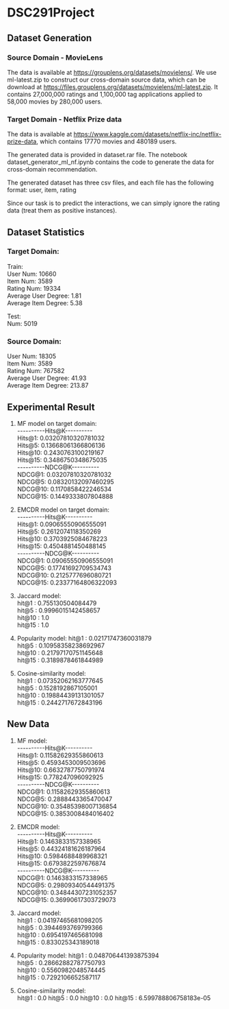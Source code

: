 # DSC291Project

## Dataset Generation
### Source Domain - MovieLens
The data is available at https://grouplens.org/datasets/movielens/. We use ml-latest.zip to construct our cross-domain source data, which can be download at https://files.grouplens.org/datasets/movielens/ml-latest.zip. It contains 27,000,000 ratings and 1,100,000 tag applications applied to 58,000 movies by 280,000 users.

### Target Domain - Netflix Prize data
The data is available at https://www.kaggle.com/datasets/netflix-inc/netflix-prize-data, which contains 17770 movies and 480189 users.

The generated data is provided in dataset.rar file. The notebook dataset_generator_ml_nf.ipynb contains the code to generate the data for cross-domain recommendation. 

The generated dataset has three csv files, and each file has the following format:
user, item, rating

Since our task is to predict the interactions, we can simply ignore the rating data (treat them as positive instances).

## Dataset Statistics
### Target Domain:  
Train:  
User Num: 10660  
Item Num: 3589  
Rating Num: 19334  
Average User Degree: 1.81  
Average Item Degree: 5.38  

Test:  
Num: 5019  
  
### Source Domain:  
User Num: 18305  
Item Num: 3589  
Rating Num: 767582  
Average User Degree: 41.93  
Average Item Degree: 213.87 

## Experimental Result
1. MF model on target domain:  
----------Hits@K----------  
Hits@1: 0.03207810320781032  
Hits@5: 0.13668061366806136  
Hits@10: 0.2430763100219167  
Hits@15: 0.3486750348675035  
----------NDCG@K----------  
NDCG@1: 0.03207810320781032  
NDCG@5: 0.08320132097460295  
NDCG@10: 0.1170858422246534  
NDCG@15: 0.1449333807804888     

2. EMCDR model on target domain:  
----------Hits@K----------  
Hits@1: 0.09065550906555091  
Hits@5: 0.2612074118350269  
Hits@10: 0.3703925084678223  
Hits@15: 0.4504881450488145  
----------NDCG@K----------  
NDCG@1: 0.09065550906555091  
NDCG@5: 0.17741692709534743  
NDCG@10: 0.2125777696080721  
NDCG@15: 0.23377164806322093  

3. Jaccard model:     
hit@1 : 0.755130504084479  
hit@5 : 0.9996015142458657  
hit@10 : 1.0  
hit@15 : 1.0  

4. Popularity model: 
hit@1 : 0.02171747360031879  
hit@5 : 0.10958358238692967  
hit@10 : 0.21797170751145648  
hit@15 : 0.3189878461844989  

5. Cosine-similarity model:  
hit@1 : 0.07352062163777645  
hit@5 : 0.1528192867105001  
hit@10 : 0.19884439131301057  
hit@15 : 0.2442717672843196  


## New Data
1. MF model:  
----------Hits@K----------  
Hits@1: 0.11582629355860613  
Hits@5: 0.4593453009503696  
Hits@10: 0.6632787750791974  
Hits@15: 0.778247096092925  
----------NDCG@K----------  
NDCG@1: 0.11582629355860613  
NDCG@5: 0.2888443365470047  
NDCG@10: 0.35485398007136854  
NDCG@15: 0.3853008484016402  

2. EMCDR model:  
----------Hits@K----------  
Hits@1: 0.1463833157338965  
Hits@5: 0.44324181626187964  
Hits@10: 0.5984688489968321  
Hits@15: 0.6793822597676874  
----------NDCG@K----------  
NDCG@1: 0.1463833157338965  
NDCG@5: 0.29809340544491375  
NDCG@10: 0.34844307231052357  
NDCG@15: 0.36990617303729073  

3. Jaccard model:    
hit@1 : 0.04197465681098205  
hit@5 : 0.3944693769799366  
hit@10 : 0.6954197465681098  
hit@15 : 0.833025343189018  

4. Popularity model: 
hit@1 : 0.048706441393875394  
hit@5 : 0.28662882787750793  
hit@10 : 0.5560982048574445  
hit@15 : 0.7292106652587117  

5. Cosine-similarity model:  
hit@1 : 0.0
hit@5 : 0.0
hit@10 : 0.0
hit@15 : 6.599788806758183e-05


